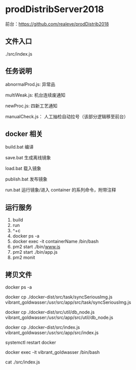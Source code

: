 # prodDistribServer2018

前台：https://github.com/realeve/prodDistrib2018

## 文件入口

./src/index.js

## 任务说明

abnormalProd.js: 异常品

multiWeak.js: 机台连续废通知

newProc.js: 四新工艺通知

manualCheck.js： 人工抽检自动拉号（该部分逻辑移至前台）

## docker 相关

build.bat 编译

save.bat 生成离线镜象

load.bat 载入镜象

publish.bat 发布镜象

run.bat 运行镜象/进入 container 的系列命令，附带注释

## 运行服务

1.  build
2.  run
3.  ^+c
4.  docker ps -a
5.  docker exec -it containerName /bin/bash
6.  pm2 start ./bin/www.js
7.  pm2 start ./bin/app.js
8.  pm2 monit

## 拷贝文件

docker ps -a

<!-- 待拷贝文件 -->

docker cp ./docker-dist/src/task/syncSeriousImg.js vibrant_goldwasser:/usr/src/app/src/task/syncSeriousImg.js

docker cp ./docker-dist/src/util/db_node.js vibrant_goldwasser:/usr/src/app/src/util/db_node.js

docker cp ./docker-dist/src/index.js vibrant_goldwasser:/usr/src/app/src/index.js

<!-- 重启服务 -->

systemctl restart docker

<!-- 进入容器 -->

docker exec -it vibrant_goldwasser /bin/bash

<!-- 查看文件是否成功拷贝 -->

cat ./src/index.js
